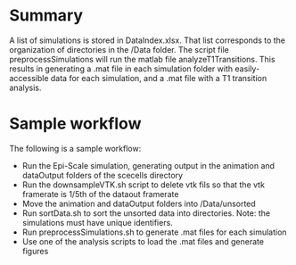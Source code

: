 # Summary
A list of simulations is stored in DataIndex.xlsx. That list corresponds to the organization of directories in the /Data folder. The script file preprocessSimulations will run the matlab file analyzeT1Transitions. This results in generating a .mat file in each simulation folder with easily-accessible data for each simulation, and a .mat file with a T1 transition analysis.

# Sample workflow
The following is a sample workflow:
- Run the Epi-Scale simulation, generating output in the animation and dataOutput folders of the scecells directory
- Run the downsampleVTK.sh script to delete vtk fils so that the vtk framerate is 1/5th of the dataout framerate
- Move the animation and dataOutput folders into /Data/unsorted
- Run sortData.sh to sort the unsorted data into directories. Note: the simulations must have unique identifiers.
- Run preprocessSimulations.sh to generate .mat files for each simulation
- Use one of the analysis scripts to load the .mat files and generate figures